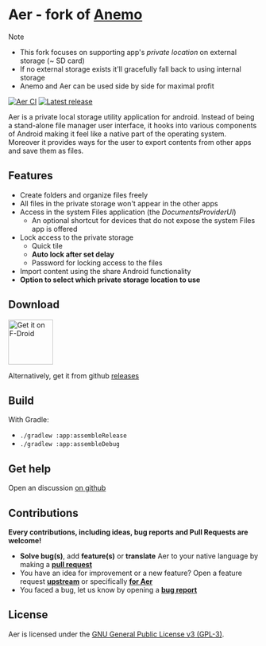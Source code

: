 # Aer - fork of [Anemo]

> [!NOTE]  
> - This fork focuses on supporting app's *private location* on external storage (~ SD card)  
> - If no external storage exists it'll gracefully fall back to using internal storage  
> - Anemo and Aer can be used side by side for maximal profit

[Anemo]: https://github.com/2bllw8/anemo

[![Aer CI](https://github.com/nain-F49FF806/anemo-aer/actions/workflows/main.yml/badge.svg)](https://github.com/nain-F49FF806/anemo-aer/actions/workflows/main.yml)
[![Latest release](https://img.shields.io/github/v/release/nain-F49FF806/anemo-aer?label=download)](https://github.com/nain-F49FF806/anemo-aer/releases/latest)

Aer is a private local storage utility application for android.
Instead of being a stand-alone file manager user interface, it hooks into various components of
Android making it feel like a native part of the operating system.
Moreover it provides ways for the user to export contents from other apps and save them as files.

## Features

- Create folders and organize files freely
- All files in the private storage won't appear in the other apps
- Access in the system Files application (the _DocumentsProviderUI_)
    - An optional shortcut for devices that do not expose the system Files app is offered
- Lock access to the private storage
  - Quick tile
  - **Auto lock after set delay**
  - Password for locking access to the files
- Import content using the share Android functionality
- **Option to select which private storage location to use**

## Download

[<img src="https://fdroid.gitlab.io/artwork/badge/get-it-on.png"
     alt="Get it on F-Droid"
     height="90">](https://f-droid.org/en/packages/alt.nainapps.aer/)

Alternatively, get it from github [releases](https://github.com/nain-F49FF806/anemo-aer/releases)

## Build

With Gradle:
- `./gradlew :app:assembleRelease`
- `./gradlew :app:assembleDebug`

## Get help

Open an discussion [on github](https://github.com/2bllw8/anemo/discussions/new?category=Q-A)

## Contributions

**Every contributions, including ideas, bug reports and Pull Requests are welcome!**

- **Solve bug(s)**, add **feature(s)** or **translate** Aer to your native language by making a **[pull request](https://help.github.com/articles/about-pull-requests/)**
- You have an idea for improvement or a new feature? Open a feature request **[upstream](https://github.com/2bllw8/anemo/issues/new?assignees=&labels=enhancement&template=feature_request.yml&title=[Feature+request]+)** or specifically **[for Aer](https://github.com/nain-F49FF806/anemo-aer/issues/new?assignees=&labels=enhancement&template=feature_request.yml&title=[Feature+request]+)**
- You faced a bug, let us know by opening a **[bug report](https://github.com/nain-F49FF806/anemo-aer/issues/new?assignees=&labels=bug&template=bug_report.yml&title=%5BBug%5D+)**

## License

Aer is licensed under the [GNU General Public License v3 (GPL-3)](http://www.gnu.org/copyleft/gpl.html).
